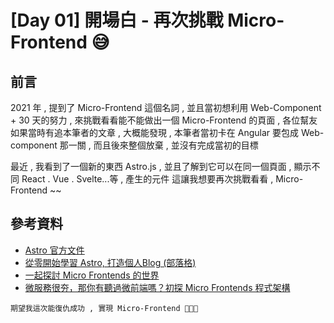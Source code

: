 # [Day 01] 開場白 - 再次挑戰 Micro-Frontend 😅

## 前言

2021 年 , 提到了 Micro-Frontend 這個名詞 , 並且當初想利用 Web-Component + 30 天的努力 , 
來挑戰看看能不能做出一個  Micro-Frontend 的頁面 , 各位幫友如果當時有追本筆者的文章 ,
大概能發現 , 本筆者當初卡在 Angular 要包成 Web-component 那一關 , 而且後來整個放棄 , 並沒有完成當初的目標

最近 , 我看到了一個新的東西 Astro.js , 並且了解到它可以在同一個頁面 , 顯示不同 React . Vue . Svelte...等 , 產生的元件
這讓我想要再次挑戰看看 , Micro-Frontend ~~


## 參考資料

- [Astro 官方文件](https://docs.astro.build/en/getting-started/)
- [從零開始學習 Astro, 打造個人Blog (部落格) ](https://ithelp.ithome.com.tw/users/20093270/ironman/5999)
- [一起探討 Micro Frontends 的世界](https://blog.techbridge.cc/2019/01/12/micro-frontends-concept/)
- [微服務很夯，那你有聽過微前端嗎？初探 Micro Frontends 程式架構](https://medium.com/starbugs/%E5%BE%AE%E6%9C%8D%E5%8B%99%E5%BE%88%E5%A4%AF-%E9%82%A3%E4%BD%A0%E6%9C%89%E8%81%BD%E9%81%8E%E5%BE%AE%E5%89%8D%E7%AB%AF%E5%97%8E-%E5%88%9D%E6%8E%A2-micro-frontends-%E6%9E%B6%E6%A7%8B-e0a8469be601)

```
期望我這次能復仇成功 , 實現 Micro-Frontend 🚀🚀🚀
```
